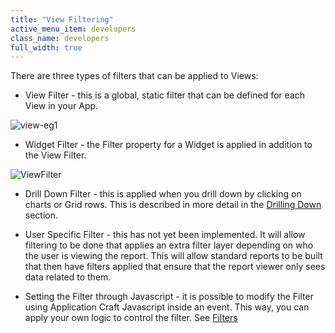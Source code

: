 ```yaml
---
title: "View Filtering"
active_menu_item: developers
class_name: developers
full_width: true
---
```



There are three types of filters that can be applied to Views:

 - View Filter - this is a global, static filter that can be defined for each View in your App.

![view-eg1](/img/docs/view-eg1.zoom77.png)

 - Widget Filter - the Filter property for a Widget is applied in addition to the View Filter.

![ViewFilter](/img/docs/viewfilter.zoom87.png)

 - Drill Down Filter - this is applied when you drill down by clicking on charts or Grid rows. This is described in more detail in the [Drilling Down](/developers/documentation/product-guide/advanced-features/data-integration-reporting-dashboards/drilling-down) section.

 - User Specific Filter - this has not yet been implemented. It will allow filtering to be done that applies an extra filter layer depending on who the user is viewing the report. This will allow standard reports to be built that then have filters applied that ensure that the report viewer only sees data related to them.

 - Setting the Filter through Javascript - it is possible to modify the Filter using Application Craft Javascript inside an event. This way, you can apply your own logic to control the filter. See [Filters](/developers/documentation/scripting-apis/client-api/data-view-functions/modifying-data-widgets-with-scripts/filters)

